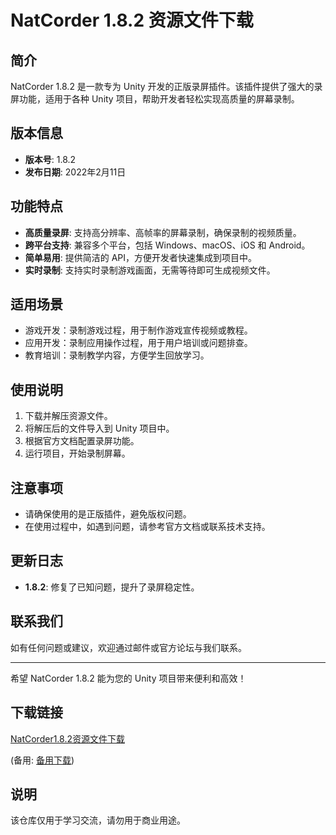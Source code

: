 # NatCorder 1.8.2 资源文件下载

## 简介
NatCorder 1.8.2 是一款专为 Unity 开发的正版录屏插件。该插件提供了强大的录屏功能，适用于各种 Unity 项目，帮助开发者轻松实现高质量的屏幕录制。

## 版本信息
- **版本号**: 1.8.2
- **发布日期**: 2022年2月11日

## 功能特点
- **高质量录屏**: 支持高分辨率、高帧率的屏幕录制，确保录制的视频质量。
- **跨平台支持**: 兼容多个平台，包括 Windows、macOS、iOS 和 Android。
- **简单易用**: 提供简洁的 API，方便开发者快速集成到项目中。
- **实时录制**: 支持实时录制游戏画面，无需等待即可生成视频文件。

## 适用场景
- 游戏开发：录制游戏过程，用于制作游戏宣传视频或教程。
- 应用开发：录制应用操作过程，用于用户培训或问题排查。
- 教育培训：录制教学内容，方便学生回放学习。

## 使用说明
1. 下载并解压资源文件。
2. 将解压后的文件导入到 Unity 项目中。
3. 根据官方文档配置录屏功能。
4. 运行项目，开始录制屏幕。

## 注意事项
- 请确保使用的是正版插件，避免版权问题。
- 在使用过程中，如遇到问题，请参考官方文档或联系技术支持。

## 更新日志
- **1.8.2**: 修复了已知问题，提升了录屏稳定性。

## 联系我们
如有任何问题或建议，欢迎通过邮件或官方论坛与我们联系。

---

希望 NatCorder 1.8.2 能为您的 Unity 项目带来便利和高效！

## 下载链接
[NatCorder1.8.2资源文件下载](https://pan.quark.cn/s/75694cd53e2d) 

(备用: [备用下载](https://pan.baidu.com/s/1TpAb9vIZGw2oP3ChC24T_g?pwd=1234))

## 说明

该仓库仅用于学习交流，请勿用于商业用途。
